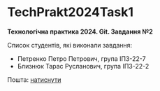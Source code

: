 # TechPrakt2024Task1
**Технологічна практика 2024. Git. Завдання №2**

Список студентів, які виконали завдання:
* Петренко Петро Петрович, група ІПЗ-22-7
* Близнюк Тарас Русланович, група ІПЗ-22-2

Пошта: [натиснути](ipz222_btr@student.ztu.edu.ua)